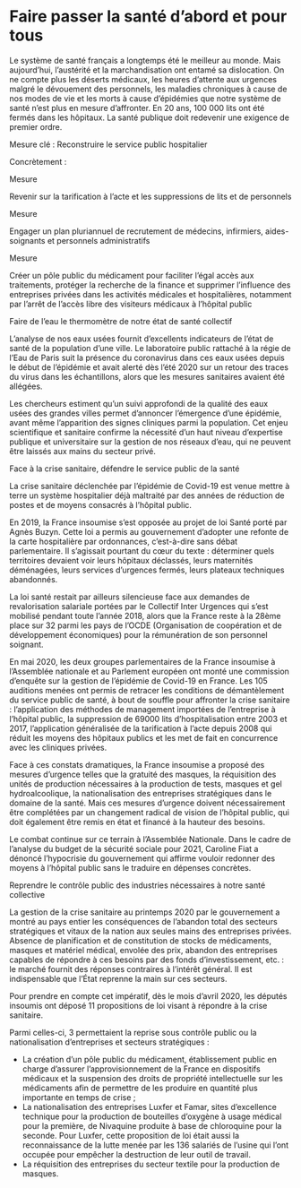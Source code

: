 # Faire passer la santé d’abord et pour tous

<div class="admonition note">

Le système de santé français a longtemps été le meilleur au monde. Mais
aujourd’hui, l’austérité et la marchandisation ont entamé sa
dislocation. On ne compte plus les déserts médicaux, les heures
d’attente aux urgences malgré le dévouement des personnels, les maladies
chroniques à cause de nos modes de vie et les morts à cause d’épidémies
que notre système de santé n’est plus en mesure d’affronter. En 20 ans,
100 000 lits ont été fermés dans les hôpitaux. La santé publique doit
redevenir une exigence de premier ordre.

</div>

Mesure clé : Reconstruire le service public hospitalier

Concrètement :

<div class="admonition">

Mesure

Revenir sur la tarification à l’acte et les suppressions de lits et de
personnels

</div>

<div class="admonition">

Mesure

Engager un plan pluriannuel de recrutement de médecins, infirmiers,
aides-soignants et personnels administratifs

</div>

<div class="admonition">

Mesure

Créer un pôle public du médicament pour faciliter l’égal accès aux
traitements, protéger la recherche de la finance et supprimer
l’influence des entreprises privées dans les activités médicales et
hospitalières, notamment par l’arrêt de l’accès libre des visiteurs
médicaux à l’hôpital public

</div>

<div class="admonition note">

Faire de l’eau le thermomètre de notre état de santé collectif

L’analyse de nos eaux usées fournit d’excellents indicateurs de l’état
de santé de la population d’une ville. Le laboratoire public rattaché à
la régie de l’Eau de Paris suit la présence du coronavirus dans ces eaux
usées depuis le début de l’épidémie et avait alerté dès l’été 2020 sur
un retour des traces du virus dans les échantillons, alors que les
mesures sanitaires avaient été allégées.

Les chercheurs estiment qu’un suivi approfondi de la qualité des eaux
usées des grandes villes permet d’annoncer l’émergence d’une épidémie,
avant même l’apparition des signes cliniques parmi la population. Cet
enjeu scientifique et sanitaire confirme la nécessité d’un haut niveau
d’expertise publique et universitaire sur la gestion de nos réseaux
d’eau, qui ne peuvent être laissés aux mains du secteur privé.

</div>

<div class="admonition note">

Face à la crise sanitaire, défendre le service public de la santé

La crise sanitaire déclenchée par l’épidémie de Covid-19 est venue
mettre à terre un système hospitalier déjà maltraité par des années de
réduction de postes et de moyens consacrés à l’hôpital public.

En 2019, la France insoumise s’est opposée au projet de loi Santé porté
par Agnès Buzyn. Cette loi a permis au gouvernement d’adopter une
refonte de la carte hospitalière par ordonnances, c’est-à-dire sans
débat parlementaire. Il s’agissait pourtant du cœur du texte :
déterminer quels territoires devaient voir leurs hôpitaux déclassés,
leurs maternités déménagées, leurs services d’urgences fermés, leurs
plateaux techniques abandonnés.

La loi santé restait par ailleurs silencieuse face aux demandes de
revalorisation salariale portées par le Collectif Inter Urgences qui
s’est mobilisé pendant toute l’année 2018, alors que la France reste à
la 28ème place sur 32 parmi les pays de l’OCDE (Organisation de
coopération et de développement économiques) pour la rémunération de son
personnel soignant.

En mai 2020, les deux groupes parlementaires de la France insoumise à
l’Assemblée nationale et au Parlement européen ont monté une commission
d’enquête sur la gestion de l’épidémie de Covid-19 en France. Les 105
auditions menées ont permis de retracer les conditions de démantèlement
du service public de santé, à bout de souffle pour affronter la crise
sanitaire : l’application des méthodes de management importées de
l’entreprise à l’hôpital public, la suppression de 69000 lits
d’hospitalisation entre 2003 et 2017, l’application généralisée de la
tarification à l’acte depuis 2008 qui réduit les moyens des hôpitaux
publics et les met de fait en concurrence avec les cliniques privées.

Face à ces constats dramatiques, la France insoumise a proposé des
mesures d’urgence telles que la gratuité des masques, la réquisition des
unités de production nécessaires à la production de tests, masques et
gel hydroalcoolique, la nationalisation des entreprises stratégiques
dans le domaine de la santé. Mais ces mesures d’urgence doivent
nécessairement être complétées par un changement radical de vision de
l’hôpital public, qui doit également être remis en état et financé à la
hauteur des besoins.

Le combat continue sur ce terrain à l’Assemblée Nationale. Dans le cadre
de l’analyse du budget de la sécurité sociale pour 2021, Caroline Fiat a
dénoncé l’hypocrisie du gouvernement qui affirme vouloir redonner des
moyens à l’hôpital public sans le traduire en dépenses concrètes.

</div>

<div class="admonition note">

Reprendre le contrôle public des industries nécessaires à notre santé
collective

La gestion de la crise sanitaire au printemps 2020 par le gouvernement a
montré au pays entier les conséquences de l’abandon total des secteurs
stratégiques et vitaux de la nation aux seules mains des entreprises
privées. Absence de planification et de constitution de stocks de
médicaments, masques et matériel médical, envolée des prix, abandon des
entreprises capables de répondre à ces besoins par des fonds
d’investissement, etc. : le marché fournit des réponses contraires à
l’intérêt général. Il est indispensable que l’État reprenne la main sur
ces secteurs.

Pour prendre en compte cet impératif, dès le mois d’avril 2020, les
députés insoumis ont déposé 11 propositions de loi visant à répondre à
la crise sanitaire.

Parmi celles-ci, 3 permettaient la reprise sous contrôle public ou la
nationalisation d’entreprises et secteurs stratégiques :

-   La création d’un pôle public du médicament, établissement public en
    charge d’assurer l’approvisionnement de la France en dispositifs
    médicaux et la suspension des droits de propriété intellectuelle sur
    les médicaments afin de permettre de les produire en quantité plus
    importante en temps de crise ;
-   La nationalisation des entreprises Luxfer et Famar, sites
    d’excellence technique pour la production de bouteilles d’oxygène à
    usage médical pour la première, de Nivaquine produite à base de
    chloroquine pour la seconde. Pour Luxfer, cette proposition de loi
    était aussi la reconnaissance de la lutte menée par les 136 salariés
    de l’usine qui l’ont occupée pour empêcher la destruction de leur
    outil de travail.
-   La réquisition des entreprises du secteur textile pour la production
    de masques.

</div>
